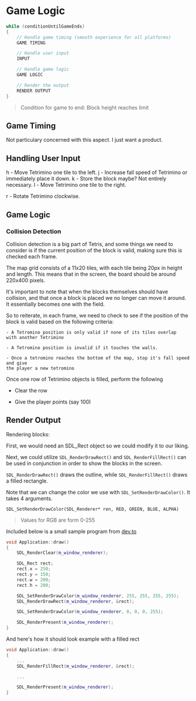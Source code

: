 # Game Logic

```C++
while (conditionUntilGameEnds)
{
    // Handle game timing (smooth experience for all platforms)
    GAME TIMING

    // Handle user input
    INPUT

    // Handle game logic
    GAME LOGIC

    // Render the output
    RENDER OUTPUT
}
```

> Condition for game to end: Block height reaches limit

## Game Timing

Not particulary concerned with this aspect. I just want a product.

## Handling User Input

h - Move Tetrimino one tile to the left.
j - Increase fall speed of Tetrimino or immediately place it down.
k - Store the block maybe? Not entirely necessary.
l - Move Tetrimino one tile to the right.

r - Rotate Tetrimino clockwise.

## Game Logic

### Collision Detection

Collision detection is a big part of Tetris, and some things we need to consider is
if the current position of the block is valid, making sure this is checked each frame.

The map grid consists of a 11x20 tiles, with each tile being 20px in height and length.
This means that in the screen, the board should be around 220x400 pixels.

It's important to note that when the blocks themselves should have collision, and that
once a block is placed we no longer can move it around. It essentially becomes one with
the field.

So to reiterate, in each frame, we need to check to see if the position of the block
is valid based on the following criteria:

    - A Tetromino position is only valid if none of its tiles overlap
    with another Tetrimino

    - A Tetromino position is invalid if it touches the walls.

    - Once a tetromino reaches the bottom of the map, stop it's fall speed and give
    the player a new tetromino


Once one row of Tetrimino objects is filled, perform the following

- Clear the row

- Give the player points (say 100)

## Render Output

Rendering blocks:

First, we would need an SDL_Rect object so we could modify it to our liking.

Next, we could utilize `SDL_RenderDrawRect()` and `SDL_RenderFillRect()`
can be used in conjunction in order to show the blocks in the screen.

`SDL_RenderDrawRect()` draws the outline, while `SDL_RenderFillRect()`
draws a filled rectangle.

Note that we can change the color we use with `SDL_SetRenderDrawColor()`.
It takes 4 arguments.

`SDL_SetRenderDrawColor(SDL_Renderer* ren, RED, GREEN, BLUE, ALPHA)`
> Values for RGB are form 0-255

Included below is a small sample program from [dev.to](https://dev.to/noah11012/using-sdl2-drawing-rectangles-3hc2)

```CPP
void Application::draw()
{
    SDL_RenderClear(m_window_renderer);

    SDL_Rect rect;
    rect.x = 250;
    rect.y = 150;
    rect.w = 200;
    rect.h = 200;

    SDL_SetRenderDrawColor(m_window_renderer, 255, 255, 255, 255);
    SDL_RenderDrawRect(m_window_renderer, &rect);

    SDL_SetRenderDrawColor(m_window_renderer, 0, 0, 0, 255);

    SDL_RenderPresent(m_window_renderer);
}
```

And here's how it should look example with a filled rect

```CPP
void Application::draw()
{
    ...
    SDL_RenderFillRect(m_window_renderer, &rect);

    ...

    SDL_RenderPresent(m_window_renderer);
}
```
